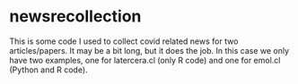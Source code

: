# newsrecollection

This is some code I used to collect covid related news for two articles/papers. It may be a bit long, but it does the job. In this case we only have two examples, one for latercera.cl (only R code) and one for emol.cl (Python and R code). 
